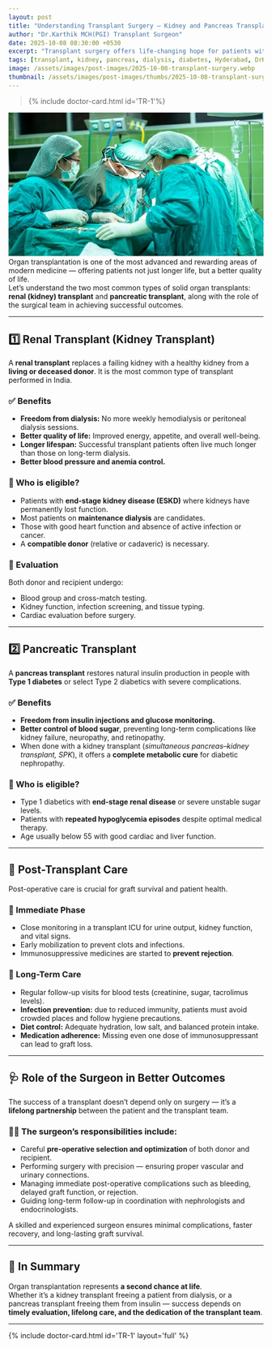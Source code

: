 ```yaml
---
layout: post
title: "Understanding Transplant Surgery — Kidney and Pancreas Transplants Explained"
author: "Dr.Karthik MCH(PGI) Transplant Surgeon"
date: 2025-10-08 08:30:00 +0530
excerpt: "Transplant surgery offers life-changing hope for patients with kidney failure or severe diabetes. Dr. Karthik, Transplant Surgeon (MS, MCh PGI), explains the benefits, eligibility, post-transplant care, and how surgical expertise ensures long-term success."
tags: [transplant, kidney, pancreas, dialysis, diabetes, Hyderabad, DrKarthik]
image: /assets/images/post-images/2025-10-08-transplant-surgery.webp
thumbnail: /assets/images/post-images/thumbs/2025-10-08-transplant-surgery.webp
---
```

> {% include doctor-card.html id='TR-1'%}

![Kidney & Pancreas Transplant Surgery](/assets/images/post-images/2025-10-08-transplant-surgery.webp)
Organ transplantation is one of the most advanced and rewarding areas of modern medicine — offering patients not just longer life, but a better quality of life.  
Let’s understand the two most common types of solid organ transplants: **renal (kidney) transplant** and **pancreatic transplant**, along with the role of the surgical team in achieving successful outcomes.

---

## 1️⃣ Renal Transplant (Kidney Transplant)

A **renal transplant** replaces a failing kidney with a healthy kidney from a **living or deceased donor**. It is the most common type of transplant performed in India.

### ✅ Benefits
- **Freedom from dialysis:** No more weekly hemodialysis or peritoneal dialysis sessions.  
- **Better quality of life:** Improved energy, appetite, and overall well-being.  
- **Longer lifespan:** Successful transplant patients often live much longer than those on long-term dialysis.  
- **Better blood pressure and anemia control.**

### 👥 Who is eligible?
- Patients with **end-stage kidney disease (ESKD)** where kidneys have permanently lost function.  
- Most patients on **maintenance dialysis** are candidates.  
- Those with good heart function and absence of active infection or cancer.  
- A **compatible donor** (relative or cadaveric) is necessary.

### 🧬 Evaluation
Both donor and recipient undergo:
- Blood group and cross-match testing.  
- Kidney function, infection screening, and tissue typing.  
- Cardiac evaluation before surgery.

---

## 2️⃣ Pancreatic Transplant

A **pancreas transplant** restores natural insulin production in people with **Type 1 diabetes** or select Type 2 diabetics with severe complications.

### ✅ Benefits
- **Freedom from insulin injections and glucose monitoring.**  
- **Better control of blood sugar**, preventing long-term complications like kidney failure, neuropathy, and retinopathy.  
- When done with a kidney transplant (*simultaneous pancreas–kidney transplant, SPK*), it offers a **complete metabolic cure** for diabetic nephropathy.

### 👥 Who is eligible?
- Type 1 diabetics with **end-stage renal disease** or severe unstable sugar levels.  
- Patients with **repeated hypoglycemia episodes** despite optimal medical therapy.  
- Age usually below 55 with good cardiac and liver function.

---

## 🏥 Post-Transplant Care

Post-operative care is crucial for graft survival and patient health.

### 🔹 Immediate Phase
- Close monitoring in a transplant ICU for urine output, kidney function, and vital signs.  
- Early mobilization to prevent clots and infections.  
- Immunosuppressive medicines are started to **prevent rejection**.

### 🔹 Long-Term Care
- Regular follow-up visits for blood tests (creatinine, sugar, tacrolimus levels).  
- **Infection prevention:** due to reduced immunity, patients must avoid crowded places and follow hygiene precautions.  
- **Diet control:** Adequate hydration, low salt, and balanced protein intake.  
- **Medication adherence:** Missing even one dose of immunosuppressant can lead to graft loss.

---

## 🩺 Role of the Surgeon in Better Outcomes

The success of a transplant doesn’t depend only on surgery — it’s a **lifelong partnership** between the patient and the transplant team.

### 👨‍⚕️ The surgeon’s responsibilities include:
- Careful **pre-operative selection and optimization** of both donor and recipient.  
- Performing surgery with precision — ensuring proper vascular and urinary connections.  
- Managing immediate post-operative complications such as bleeding, delayed graft function, or rejection.  
- Guiding long-term follow-up in coordination with nephrologists and endocrinologists.  

A skilled and experienced surgeon ensures minimal complications, faster recovery, and long-lasting graft survival.

---

## 🌿 In Summary

Organ transplantation represents **a second chance at life**.  
Whether it’s a kidney transplant freeing a patient from dialysis, or a pancreas transplant freeing them from insulin — success depends on **timely evaluation, lifelong care, and the dedication of the transplant team**.

---

{% include doctor-card.html id='TR-1' layout='full' %}
